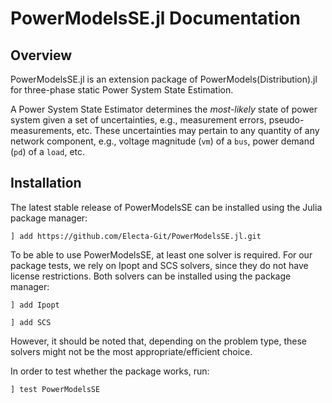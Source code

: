 # PowerModelsSE.jl Documentation

## Overview

PowerModelsSE.jl is an extension package of PowerModels(Distribution).jl for three-phase
static Power System State Estimation.

A Power System State Estimator determines the *most-likely* state of
power system given a set of uncertainties, e.g., measurement errors,
pseudo-measurements, etc. These uncertainties may pertain to any quantity of any
network component, e.g., voltage magnitude (`vm`) of a `bus`, power demand (`pd`) of a `load`, etc.

## Installation

The latest stable release of PowerModelsSE can be installed using the Julia
package manager:

```
] add https://github.com/Electa-Git/PowerModelsSE.jl.git
```

To be able to use PowerModelsSE, at least one solver is required. For our package tests, we rely on Ipopt and SCS solvers, since they do not have license restrictions. Both solvers can be installed using the package manager:

```
] add Ipopt
```
```
] add SCS
```
However, it should be noted that, depending on the problem type, these solvers might not be the most appropriate/efficient choice.

In order to test whether the package works, run:

```
] test PowerModelsSE
```
